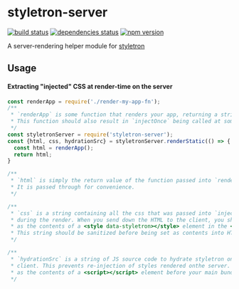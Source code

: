 # styletron-server

[![build status][build-badge]][build-href]
[![dependencies status][deps-badge]][deps-href]
[![npm version][npm-badge]][npm-href]

A server-rendering helper module for [styletron](https://github.com/rtsao/styletron)

## Usage

#### Extracting "injected" CSS at render-time on the server

```js
const renderApp = require('./render-my-app-fn');
/**
 * `renderApp` is some function that renders your app, returning a string of HTML. 
 * This function should also result in `injectOnce` being called at some point.
 */
const styletronServer = require('styletron-server');
const {html, css, hydrationSrc} = styletronServer.renderStatic(() => {
  const html = renderApp();
  return html;
}

/**
 * `html` is simply the return value of the function passed into `renderStatic`.
 * It is passed through for convenience.
 */

/**
 * `css` is a string containing all the css that was passed into `injectOnce`
 * during the render. When you send down the HTML to the client, you should set this
 * as the contents of a <style data-styletron></style> element in the <head>.
 * This string should be sanitized before being set as contents into HTML.
 */

/**
 * `hydrationSrc` is a string of JS source code to hydrate styletron on the
 * client. This prevents re-injection of styles rendered onthe server. Set this string
 * as the contents of a <script></script> element before your main bundle.
 */
```

[build-badge]: https://travis-ci.org/rtsao/styletron-server.svg?branch=master
[build-href]: https://travis-ci.org/rtsao/styletron-server
[deps-badge]: https://david-dm.org/rtsao/styletron-server.svg
[deps-href]: https://david-dm.org/rtsao/styletron-server
[npm-badge]: https://badge.fury.io/js/styletron-server.svg
[npm-href]: https://www.npmjs.com/package/styletron-server
